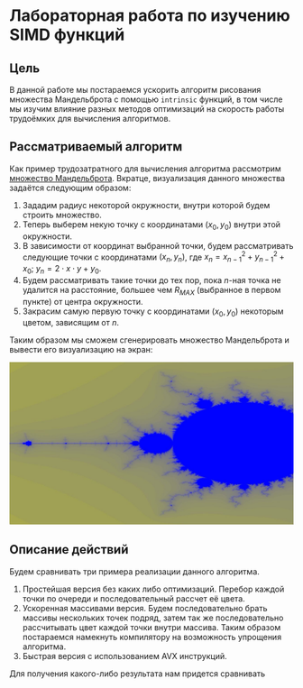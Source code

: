 # Лабораторная работа по изучению SIMD функций

## Цель

В данной работе мы постараемся ускорить алгоритм рисования множества Мандельброта с помощью ```intrinsic``` функций, в том числе мы изучим влияние разных методов оптимизаций на скорость работы трудоёмких для вычисления алгоритмов.

## Рассматриваемый алгоритм

Как пример трудозатратного для вычисления алгоритма рассмотрим [множество Мандельброта](https://ru.wikipedia.org/wiki/Множество_Мандельброта). Вкратце, визуализация данного множества задаётся следующим образом:

1. Зададим радиус некоторой окружности, внутри которой будем строить множество.
2. Теперь выберем некую точку с координатами $(x_0, y_0)$ внутри этой окружности.
3. В зависимости от координат выбранной точки, будем рассматривать следующие точки с координатами $(x_n, y_n)$, где $x_n = x_{n - 1}^2 + y_{n - 1}^2 + x_0$; $y_n = 2 \cdot x \cdot y + y_0$.
4. Будем рассматривать такие точки до тех пор, пока $n$-ная точка не удалится на расстояние, большее чем $R_{MAX}$ (выбранное в первом пункте) от центра окружности.
5. Закрасим самую первую точку с координатами $(x_0, y_0)$ некоторым цветом, зависящим от $n$.

Таким образом мы сможем сгенерировать множество Мандельброта и вывести его визуализацию на экран:

![](pictures/set.jpg)

## Описание действий

Будем сравнивать три примера реализации данного алгоритма.  

1) Простейшая версия без каких либо оптимизаций. Перебор каждой точки по очереди и последовательный рассчет её цвета.
2) Ускоренная массивами версия. Будем последовательно брать массивы нескольких точек подряд, затем так же последовательно рассчитывать цвет каждой точки внутри массива. Таким образом постараемся намекнуть компилятору на возможность упрощения алгоритма.
3) Быстрая версия с использованием AVX инструкций.

Для получения какого-либо результата нам придется сравнивать 
